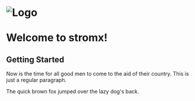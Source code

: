 ![Logo](https://github.com/uboot/stromx/raw/master/logo/stromx-logo-rgb-text-69x100.png) <br> <br> Welcome to stromx!
================

Getting Started
---------------------

Now is the time for all good men to come to
the aid of their country. This is just a
regular paragraph.

The quick brown fox jumped over the lazy
dog's back.